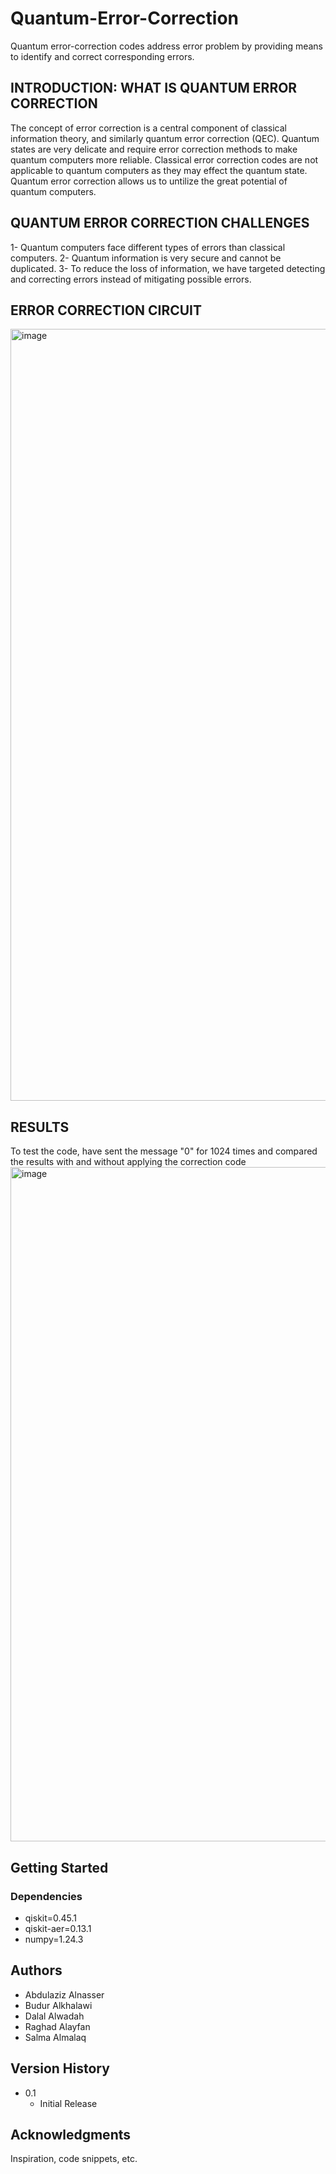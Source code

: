 # Quantum-Error-Correction

Quantum error-correction codes address error problem by providing means to identify and correct corresponding errors. 

## INTRODUCTION: WHAT IS QUANTUM ERROR CORRECTION

The concept of error correction is a central component of classical information theory, and similarly quantum error correction (QEC).
Quantum states are very delicate and require error correction methods to make quantum computers more reliable.
Classical error correction codes are not applicable to quantum computers as they may effect the quantum state.
Quantum error correction allows us to untilize the great potential of quantum computers.

## QUANTUM ERROR CORRECTION CHALLENGES
1- Quantum computers face different types of errors than classical computers.
2- Quantum information is very secure and cannot be duplicated.
3- To reduce the loss of information, we have targeted detecting and correcting errors instead of mitigating possible errors.

## ERROR CORRECTION CIRCUIT

<img width="1235" alt="image" src="https://github.com/QuantumBootcampQEC/Quantum-Error-Correction/assets/26482897/aa86ebed-7956-42f7-bebe-a148fcb19d74">

## RESULTS
To test the code, have sent the message "0" for 1024 times and compared the results with and without applying the correction code
<img width="1079" alt="image" src="https://github.com/QuantumBootcampQEC/Quantum-Error-Correction/assets/26482897/b1a7876b-cf1d-40bb-98de-e10cfa15aec9">


## Getting Started

### Dependencies

* qiskit=0.45.1
* qiskit-aer=0.13.1
* numpy=1.24.3
  


## Authors

* Abdulaziz Alnasser
* Budur Alkhalawi
* Dalal Alwadah
* Raghad Alayfan
* Salma Almalaq


## Version History

* 0.1
    * Initial Release



## Acknowledgments

Inspiration, code snippets, etc.
